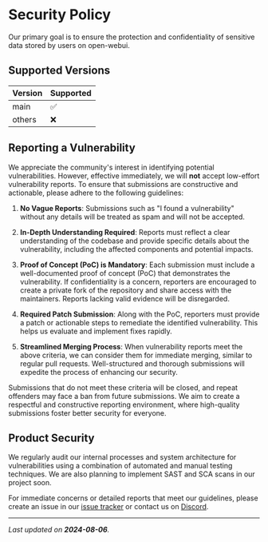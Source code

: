 # Security Policy

Our primary goal is to ensure the protection and confidentiality of sensitive data stored by users on open-webui.

## Supported Versions

| Version | Supported          |
| ------- | ------------------ |
| main    | :white_check_mark: |
| others  | :x:                |

## Reporting a Vulnerability

We appreciate the community's interest in identifying potential vulnerabilities. However, effective immediately, we will **not** accept low-effort vulnerability reports. To ensure that submissions are constructive and actionable, please adhere to the following guidelines:

1. **No Vague Reports**: Submissions such as "I found a vulnerability" without any details will be treated as spam and will not be accepted.

2. **In-Depth Understanding Required**: Reports must reflect a clear understanding of the codebase and provide specific details about the vulnerability, including the affected components and potential impacts.

3. **Proof of Concept (PoC) is Mandatory**: Each submission must include a well-documented proof of concept (PoC) that demonstrates the vulnerability. If confidentiality is a concern, reporters are encouraged to create a private fork of the repository and share access with the maintainers. Reports lacking valid evidence will be disregarded.

4. **Required Patch Submission**: Along with the PoC, reporters must provide a patch or actionable steps to remediate the identified vulnerability. This helps us evaluate and implement fixes rapidly.

5. **Streamlined Merging Process**: When vulnerability reports meet the above criteria, we can consider them for immediate merging, similar to regular pull requests. Well-structured and thorough submissions will expedite the process of enhancing our security.

Submissions that do not meet these criteria will be closed, and repeat offenders may face a ban from future submissions. We aim to create a respectful and constructive reporting environment, where high-quality submissions foster better security for everyone.

## Product Security

We regularly audit our internal processes and system architecture for vulnerabilities using a combination of automated and manual testing techniques. We are also planning to implement SAST and SCA scans in our project soon.

For immediate concerns or detailed reports that meet our guidelines, please create an issue in our [issue tracker](/open-webui/open-webui/issues) or contact us on [Discord](https://discord.gg/5rJgQTnV4s).

---

_Last updated on **2024-08-06**._
